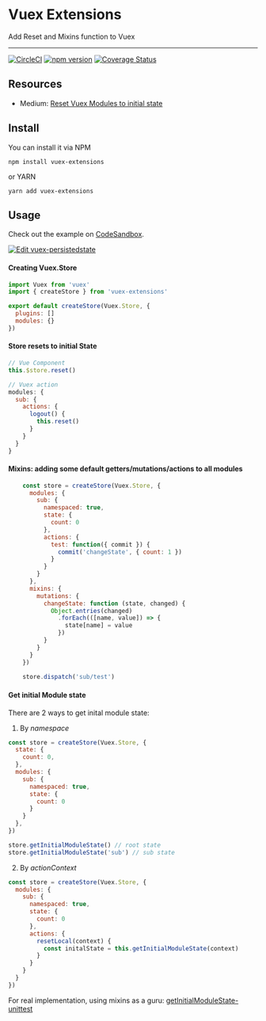 # Vuex Extensions
Add Reset and Mixins function to Vuex

<hr />

[![CircleCI](https://circleci.com/gh/huybuidac/vuex-extensions.svg?style=svg)](https://circleci.com/gh/huybuidac/vuex-extensions) [![npm version](https://badge.fury.io/js/vuex-extensions.svg)](https://badge.fury.io/js/vuex-extensions) [![Coverage Status](https://coveralls.io/repos/github/huybuidac/vuex-extensions/badge.svg?branch=master)](https://coveralls.io/github/huybuidac/vuex-extensions?branch=master)

## Resources

* Medium: [Reset Vuex Modules to initial state](https://medium.com/@huybuidac_12792/reset-vuex-module-state-d2573bfbd78)

## Install
You can install it via NPM
```console
npm install vuex-extensions
```

or YARN
```console
yarn add vuex-extensions
```

## Usage

Check out the example on [CodeSandbox](https://codesandbox.io/s/lively-thunder-hrh2o).

[![Edit vuex-persistedstate](https://codesandbox.io/static/img/play-codesandbox.svg)](https://codesandbox.io/s/lively-thunder-hrh2o)

#### Creating Vuex.Store
```js
import Vuex from 'vuex'
import { createStore } from 'vuex-extensions'

export default createStore(Vuex.Store, {
  plugins: []
  modules: {}
})
```

#### Store resets to initial State
```js
// Vue Component
this.$store.reset()
```

```js
// Vuex action
modules: {
  sub: {
    actions: {
      logout() {
        this.reset()
      }
    }
  }
}
```

#### Mixins: adding some default getters/mutations/actions to all modules
```js
    const store = createStore(Vuex.Store, {
      modules: {
        sub: {
          namespaced: true,
          state: {
            count: 0
          },
          actions: {
            test: function({ commit }) {
              commit('changeState', { count: 1 })
            }
          }
        }
      },
      mixins: {
        mutations: {
          changeState: function (state, changed) {
            Object.entries(changed)
              .forEach(([name, value]) => {
                state[name] = value
              })
          }
        }
      }
    })
    
    store.dispatch('sub/test')
```

#### Get initial Module state
There are 2 ways to get inital module state:
1. By *namespace*
```js
const store = createStore(Vuex.Store, {
  state: {
    count: 0,
  },
  modules: {
    sub: {
      namespaced: true,
      state: {
        count: 0
      }
    }
  },
})

store.getInitialModuleState() // root state
store.getInitialModuleState('sub') // sub state
```
2. By *actionContext*
```js
const store = createStore(Vuex.Store, {
  modules: {
    sub: {
      namespaced: true,
      state: {
        count: 0
      },
      actions: {
        resetLocal(context) {
          const initalState = this.getInitialModuleState(context)
        }
      }
    }
  }
})
```
For real implementation, using mixins as a guru: [getInitialModuleState-unittest](tests/unit/store-getInitialModuleState.spec.js#L63) 
